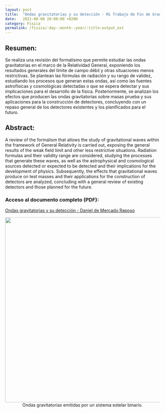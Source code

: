 ```yaml
---
layout: post
title:  "Ondas gravitatorias y su detección - Mi Trabajo de Fin de Grado (TFG)"
date:   2021-08-08 20:00:00 +0200
category: Física
permalink: /fisica/:day-:month-:year/:title:output_ext
---
```


## Resumen:

Se realiza una revisión del formalismo que permite estudiar las ondas gravitatorias en el marco
de la Relatividad General, exponiendo los resultados generales del límite de campo débil y otras
situaciones menos restrictivas. Se plantean las fórmulas de radiación y su rango de validez, estudiando
los procesos que generan estas ondas, así como las fuentes astrofísicas y cosmológicas detectadas
o que se espera detectar y sus implicaciones para el desarrollo de la física. Posteriormente, se
analizan los efectos que producen las ondas gravitatorias sobre masas prueba y sus aplicaciones
para la construcción de detectores, concluyendo con un repaso general de los detectores existentes
y los planificados para el futuro.

## Abstract:

A review of the formalism that allows the study of gravitational waves within the framework
of General Relativity is carried out, exposing the general results of the weak field limit and other
less restrictive situations. Radiation formulas and their validity range are considered, studying the
processes that generate these waves, as well as the astrophysical and cosmological sources detected
or expected to be detected and their implications for the development of physics. Subsequently, the
effects that gravitational waves produce on test masses and their applications for the construction
of detectors are analyzed, concluding with a general review of existing detectors and those planned
for the future.


### Acceso al documento completo (PDF):

[Ondas gravitatorias y su detección - Daniel de Mercado Raposo](/assets/documents/FT32_de_Mercado_Raposo_Daniel.pdf) 

<center><img src="/assets/images/Ondas_gravitacionales_sistema_binario.gif" width="600" /></center>
<center>Ondas gravitatorias emitidas por un sistema estelar binario.</center>

